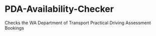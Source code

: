 # PDA-Availability-Checker
Checks the WA Department of Transport Practical Driving Assessment Bookings 
